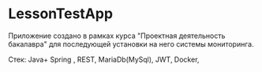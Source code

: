 # LessonTestApp
Приложение создано в рамках курса "Проектная деятельность бакалавра" для последующей установки на него системы мониторинга.

Стек:
Java+ Spring , REST, MariaDb(MySql), JWT, Docker, 

